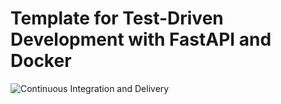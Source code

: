 # Template for Test-Driven Development with FastAPI and Docker

![Continuous Integration and Delivery](https://github.com/hkailee/template-test-driven-development-fastapi-docker/.github/workflows/Continuous%20Integration%20and%20Delivery/badge.svg?branch=main)
